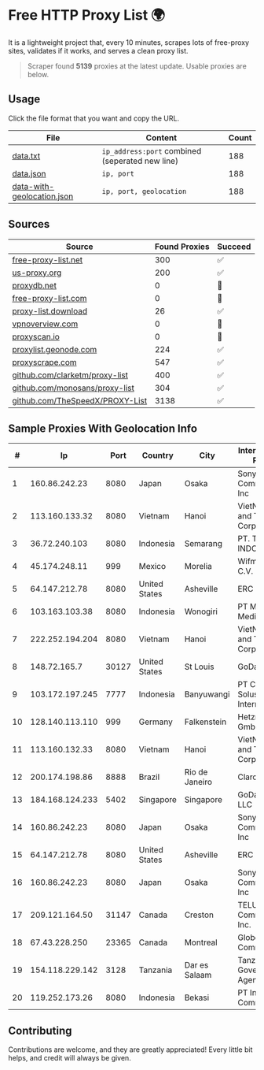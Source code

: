 
# Free HTTP Proxy List 🌍

It is a lightweight project that, every 10 minutes, scrapes lots of free-proxy sites, validates if it works, and serves a clean proxy list.


> Scraper found **5139** proxies at the latest update. Usable proxies are below.

## Usage

Click the file format that you want and copy the URL.


|File|Content|Count|
|----|-------|-----|
|[data.txt](https://raw.githubusercontent.com/themiralay/Proxy-List-World/master/data.txt)|`ip_address:port` combined (seperated new line)|188|
|[data.json](https://raw.githubusercontent.com/themiralay/Proxy-List-World/master/data.json)|`ip, port`|188|
|[data-with-geolocation.json](https://raw.githubusercontent.com/themiralay/Proxy-List-World/master/data-with-geolocation.json)|`ip, port, geolocation`|188|

## Sources

|Source|Found Proxies|Succeed|
|------|-------------|-------|
|[free-proxy-list.net](https://free-proxy-list.net)|300|✅|
|[us-proxy.org](https://www.us-proxy.org)|200|✅|
|[proxydb.net](http://proxydb.net)|0|🚫|
|[free-proxy-list.com](https://free-proxy-list.com/?page=&port=&type%5B%5D=http&type%5B%5D=https&up_time=0&search=Search)|0|🚫|
|[proxy-list.download](https://www.proxy-list.download/HTTP)|26|✅|
|[vpnoverview.com](https://vpnoverview.com/privacy/anonymous-browsing/free-proxy-servers)|0|🚫|
|[proxyscan.io](https://www.proxyscan.io)|0|🚫|
|[proxylist.geonode.com](https://proxylist.geonode.com/api/proxy-list?limit=300&page=1&sort_by=lastChecked&sort_type=desc&protocols=http,https)|224|✅|
|[proxyscrape.com](https://api.proxyscrape.com/v2/?request=displayproxies&protocol=http&timeout=10000&country=all&ssl=all&anonymity=all)|547|✅|
|[github.com/clarketm/proxy-list](https://raw.githubusercontent.com/clarketm/proxy-list/master/proxy-list-raw.txt)|400|✅|
|[github.com/monosans/proxy-list](https://raw.githubusercontent.com/monosans/proxy-list/main/proxies/http.txt)|304|✅|
|[github.com/TheSpeedX/PROXY-List](https://raw.githubusercontent.com/TheSpeedX/PROXY-List/master/http.txt)|3138|✅|


## Sample Proxies With Geolocation Info

|#|Ip|Port|Country|City|Internet Service Provider|
|-|--|----|-------|----|-------------------------|
|1|160.86.242.23|8080|Japan|Osaka|Sony Network Communications Inc|
|2|113.160.133.32|8080|Vietnam|Hanoi|VietNam Post and Telecom Corporation|
|3|36.72.240.103|8080|Indonesia|Semarang|PT. TELKOM INDONESIA|
|4|45.174.248.11|999|Mexico|Morelia|Wifmax S.A de C.V.|
|5|64.147.212.78|8080|United States|Asheville|ERC Broadband|
|6|103.163.103.38|8080|Indonesia|Wonogiri|PT Mamura Inter Media|
|7|222.252.194.204|8080|Vietnam|Hanoi|VietNam Post and Telecom Corporation|
|8|148.72.165.7|30127|United States|St Louis|GoDaddy.com|
|9|103.172.197.245|7777|Indonesia|Banyuwangi|PT Cahaya Solusindo Internusa|
|10|128.140.113.110|999|Germany|Falkenstein|Hetzner Online GmbH|
|11|113.160.132.33|8080|Vietnam|Hanoi|VietNam Post and Telecom Corporation|
|12|200.174.198.86|8888|Brazil|Rio de Janeiro|Claro S.A|
|13|184.168.124.233|5402|Singapore|Singapore|GoDaddy.com, LLC|
|14|160.86.242.23|8080|Japan|Osaka|Sony Network Communications Inc|
|15|64.147.212.78|8080|United States|Asheville|ERC Broadband|
|16|160.86.242.23|8080|Japan|Osaka|Sony Network Communications Inc|
|17|209.121.164.50|31147|Canada|Creston|TELUS Communications Inc.|
|18|67.43.228.250|23365|Canada|Montreal|GloboTech Communications|
|19|154.118.229.142|3128|Tanzania|Dar es Salaam|Tanzania e-Government Agency|
|20|119.252.173.26|8080|Indonesia|Bekasi|PT Indonesia Comnets Plus|



## Contributing

Contributions are welcome, and they are greatly appreciated! Every
little bit helps, and credit will always be given.

